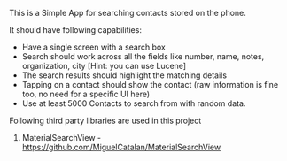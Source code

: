 This is a Simple App for searching contacts stored on the phone.

It should have following capabilities:

- Have a single screen with a search box
- Search should work across all the fields like number, name, notes, organization, city [Hint: you can use Lucene]
- The search results should highlight the matching details
- Tapping on a contact should show the contact (raw information is fine too, no need for a specific UI here)
- Use at least 5000 Contacts to search from with random data.

Following third party libraries are used in this project

1) MaterialSearchView - https://github.com/MiguelCatalan/MaterialSearchView
